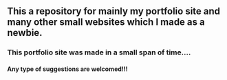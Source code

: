 ## This a repository for mainly my portfolio site and many other small websites which I made as a newbie.

### This portfolio site was made in a small span of time....

#### Any type of suggestions are welcomed!!!
